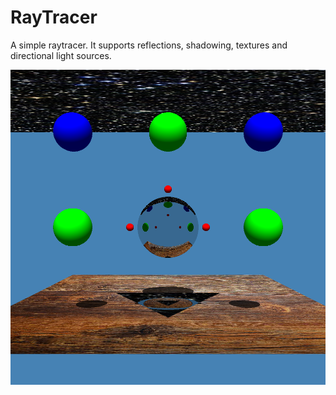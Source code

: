 # RayTracer
A simple raytracer. It supports reflections, shadowing, textures and directional light sources.

![Ray traced image](https://raw.githubusercontent.com/MWelgemoedSA/RayTracer/master/example.png)
